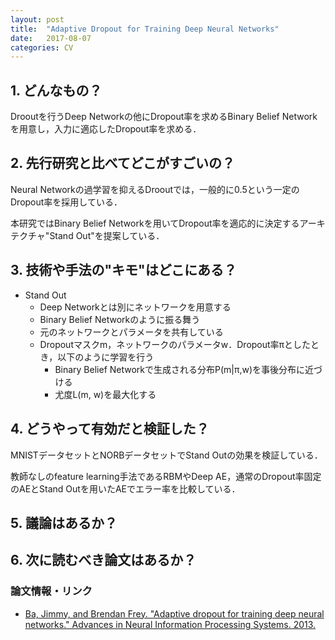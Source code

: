 ```yaml
---
layout: post
title:  "Adaptive Dropout for Training Deep Neural Networks"
date:   2017-08-07
categories: CV
---
```


## 1. どんなもの？

Drooutを行うDeep Networkの他にDropout率を求めるBinary Belief Networkを用意し，入力に適応したDropout率を求める．

## 2. 先行研究と比べてどこがすごいの？

Neural Networkの過学習を抑えるDrooutでは，一般的に0.5という一定のDropout率を採用している．

本研究ではBinary Belief Networkを用いてDropout率を適応的に決定するアーキテクチャ"Stand Out"を提案している．

## 3. 技術や手法の"キモ"はどこにある？

* Stand Out
  * Deep Networkとは別にネットワークを用意する
  * Binary Belief Networkのように振る舞う
  * 元のネットワークとパラメータを共有している
  * Dropoutマスクm，ネットワークのパラメータw．Dropout率πとしたとき，以下のように学習を行う
	* Binary Belief Networkで生成される分布P(m\|π,w)を事後分布に近づける
	* 尤度L(m, w)を最大化する

## 4. どうやって有効だと検証した？

MNISTデータセットとNORBデータセットでStand Outの効果を検証している．

教師なしのfeature learning手法であるRBMやDeep AE，通常のDropout率固定のAEとStand Outを用いたAEでエラー率を比較している．

## 5. 議論はあるか？

## 6. 次に読むべき論文はあるか？

### 論文情報・リンク

* [Ba, Jimmy, and Brendan Frey. "Adaptive dropout for training deep neural networks." Advances in Neural Information Processing Systems. 2013.](http://papers.nips.cc/paper/5032-adaptive-dropout-for-training-deep-neural-networks)
